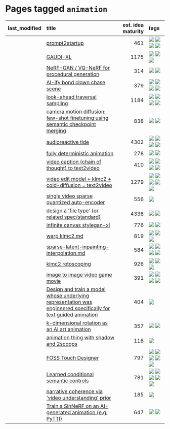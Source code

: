 # Pages tagged `animation`

|last_modified|title|est. idea maturity|tags
|:---|:---|---:|:---|
||[prompt2startup](../prompt2startup.md)|461|[![](https://img.shields.io/badge/tag-animation-32f6f2)](../tags/animation.md) [![](https://img.shields.io/badge/tag-experimental-c02c21)](../tags/experimental.md) [![](https://img.shields.io/badge/tag-prompting-708555)](../tags/prompting.md) [![](https://img.shields.io/badge/tag-tooling-e5fa6f)](../tags/tooling.md)|
||[GAUDI-XL](../gaudi-xl.md)|1175|[![](https://img.shields.io/badge/tag-animation-32f6f2)](../tags/animation.md) [![](https://img.shields.io/badge/tag-experimental-c02c21)](../tags/experimental.md) [![](https://img.shields.io/badge/tag-foundation-b25b5)](../tags/foundation.md)|
||[NeRF-GAN / VQ-NeRF for procedural generation](../nerf-gan.md)|314|[![](https://img.shields.io/badge/tag-animation-32f6f2)](../tags/animation.md) [![](https://img.shields.io/badge/tag-nerf-acaf3f)](../tags/nerf.md)|
||[AI-ify bond clown chase scene](../bond_clown_chase_scene.md)|379|[![](https://img.shields.io/badge/tag-animation-32f6f2)](../tags/animation.md) [![](https://img.shields.io/badge/tag-experimental-c02c21)](../tags/experimental.md) [![](https://img.shields.io/badge/tag-foundation-b25b5)](../tags/foundation.md) [![](https://img.shields.io/badge/tag-wip-ab4f55)](../tags/wip.md)|
||[look-ahead traversal sampling](../look-ahead-traversal-sampling.md)|1184|[![](https://img.shields.io/badge/tag-MCMC-1743a)](../tags/MCMC.md) [![](https://img.shields.io/badge/tag-animation-32f6f2)](../tags/animation.md) [![](https://img.shields.io/badge/tag-control-c92725)](../tags/control.md) [![](https://img.shields.io/badge/tag-experimental-c02c21)](../tags/experimental.md)|
||[camera motion diffusion: few-shot finetuning using semantic checkpoint merging](../residual_checkpoint_finetune_for_motion_transfer.md)|838|[![](https://img.shields.io/badge/tag-animation-32f6f2)](../tags/animation.md) [![](https://img.shields.io/badge/tag-experimental-c02c21)](../tags/experimental.md)|
||[audioreactive tide](../audioreactive_tide.md)|4302|[![](https://img.shields.io/badge/tag-animation-32f6f2)](../tags/animation.md) [![](https://img.shields.io/badge/tag-completed-2b6571)](../tags/completed.md) [![](https://img.shields.io/badge/tag-experimental-c02c21)](../tags/experimental.md) [![](https://img.shields.io/badge/tag-publication-da139a)](../tags/publication.md)|
||[fully deterministic animation](../fully-deterministic-animation.md)|278|[![](https://img.shields.io/badge/tag-animation-32f6f2)](../tags/animation.md) [![](https://img.shields.io/badge/tag-experimental-c02c21)](../tags/experimental.md)|
||[video caption (chain of thought) to text2video](../video_caption_transfer.md)|410|[![](https://img.shields.io/badge/tag-animation-32f6f2)](../tags/animation.md) [![](https://img.shields.io/badge/tag-experimental-c02c21)](../tags/experimental.md) [![](https://img.shields.io/badge/tag-prompting-708555)](../tags/prompting.md) [![](https://img.shields.io/badge/tag-tooling-e5fa6f)](../tags/tooling.md)|
||[video edit model + klmc2 + cold-diffusion = text2video](../video-edit-model-over-init-video.md)|1279|[![](https://img.shields.io/badge/tag-animation-32f6f2)](../tags/animation.md) [![](https://img.shields.io/badge/tag-meta-3a20e)](../tags/meta.md) [![](https://img.shields.io/badge/tag-publicgood-4a3565)](../tags/publicgood.md) [![](https://img.shields.io/badge/tag-stability-dc62b7)](../tags/stability.md) [![](https://img.shields.io/badge/tag-tooling-e5fa6f)](../tags/tooling.md)|
||[single video sparse quantized auto-encoder](../single_video_sparse_quantized_auto-encoder.md)|556|[![](https://img.shields.io/badge/tag-animation-32f6f2)](../tags/animation.md)|
||[design a 'file type' (or related spec/standard)](../filetype-for-ai-art-and-animation.md)|4338|[![](https://img.shields.io/badge/tag-animation-32f6f2)](../tags/animation.md) [![](https://img.shields.io/badge/tag-tooling-e5fa6f)](../tags/tooling.md)|
||[infinite canvas stylegan-xl](../infinite-canvas-stylegan-xl.md)|776|[![](https://img.shields.io/badge/tag-animation-32f6f2)](../tags/animation.md) [![](https://img.shields.io/badge/tag-experimental-c02c21)](../tags/experimental.md)|
||[warp klmc2.md](../warp_klmc2.md)|819|[![](https://img.shields.io/badge/tag-animation-32f6f2)](../tags/animation.md) [![](https://img.shields.io/badge/tag-tooling-e5fa6f)](../tags/tooling.md) [![](https://img.shields.io/badge/tag-wip-ab4f55)](../tags/wip.md)|
||[sparse-latent-inpainting-interpolation.md](../sparse-latent-inpainting-interpolation.md)|584|[![](https://img.shields.io/badge/tag-animation-32f6f2)](../tags/animation.md) [![](https://img.shields.io/badge/tag-prompting-708555)](../tags/prompting.md) [![](https://img.shields.io/badge/tag-tooling-e5fa6f)](../tags/tooling.md) [![](https://img.shields.io/badge/tag-wip-ab4f55)](../tags/wip.md)|
||[klmc2 rotoscoping](../klmc2_rotoscoping.md)|926|[![](https://img.shields.io/badge/tag-animation-32f6f2)](../tags/animation.md) [![](https://img.shields.io/badge/tag-experimental-c02c21)](../tags/experimental.md) [![](https://img.shields.io/badge/tag-tooling-e5fa6f)](../tags/tooling.md)|
||[image to image video game movie](../img2img_video_game_movie.md)|391|[![](https://img.shields.io/badge/tag-animation-32f6f2)](../tags/animation.md) [![](https://img.shields.io/badge/tag-prompting-708555)](../tags/prompting.md) [![](https://img.shields.io/badge/tag-tooling-e5fa6f)](../tags/tooling.md) [![](https://img.shields.io/badge/tag-wip-ab4f55)](../tags/wip.md)|
||[Design and train a model whose underlying representation was engineered specifically for text guided animation](../image-model-designed-for-clip-guided-animation.md)|404|[![](https://img.shields.io/badge/tag-animation-32f6f2)](../tags/animation.md)|
||[k-dimensional rotation as an AI art animation](../kd_rotation_as_ai_art_animation.md)|357|[![](https://img.shields.io/badge/tag-animation-32f6f2)](../tags/animation.md) [![](https://img.shields.io/badge/tag-experimental-c02c21)](../tags/experimental.md)|
||[animation thing with shadow and 2scoops](../shadow-and2scoops-animation-thing.md)|118|[![](https://img.shields.io/badge/tag-animation-32f6f2)](../tags/animation.md)|
||[FOSS Touch Designer](../FOSS_touch_designer.md)|797|[![](https://img.shields.io/badge/tag-alignment-6a156e)](../tags/alignment.md) [![](https://img.shields.io/badge/tag-animation-32f6f2)](../tags/animation.md) [![](https://img.shields.io/badge/tag-publicgood-4a3565)](../tags/publicgood.md) [![](https://img.shields.io/badge/tag-tooling-e5fa6f)](../tags/tooling.md) [![](https://img.shields.io/badge/tag-wip-ab4f55)](../tags/wip.md)|
||[Learned conditional semantic controls](../learned-conditional-semantic-controls.md)|781|[![](https://img.shields.io/badge/tag-animation-32f6f2)](../tags/animation.md) [![](https://img.shields.io/badge/tag-colab-d82abc)](../tags/colab.md) [![](https://img.shields.io/badge/tag-experimental-c02c21)](../tags/experimental.md) [![](https://img.shields.io/badge/tag-prompting-708555)](../tags/prompting.md) [![](https://img.shields.io/badge/tag-tooling-e5fa6f)](../tags/tooling.md)|
||[narrative coherence via 'video understanding' prior](../narrative_coherence_via_video_understanding_prior.md)|185|[![](https://img.shields.io/badge/tag-animation-32f6f2)](../tags/animation.md)|
||[Train a SinNeRF on an AI-generated animation (e.g. PyTTI)](../train_a_SinNeRF_on_a_pytti_animation.md)|647|[![](https://img.shields.io/badge/tag-animation-32f6f2)](../tags/animation.md) [![](https://img.shields.io/badge/tag-nerf-acaf3f)](../tags/nerf.md)|